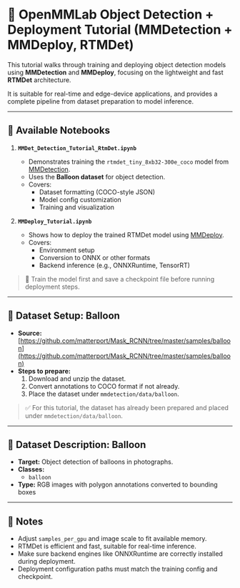 # 🧠 OpenMMLab Object Detection + Deployment Tutorial (MMDetection + MMDeploy, RTMDet)

This tutorial walks through training and deploying object detection models using **MMDetection** and **MMDeploy**, focusing on the lightweight and fast **RTMDet** architecture.

It is suitable for real-time and edge-device applications, and provides a complete pipeline from dataset preparation to model inference.

---

## 📘 Available Notebooks

1. **`MMDet_Detection_Tutorial_RtmDet.ipynb`**  
   - Demonstrates training the `rtmdet_tiny_8xb32-300e_coco` model from [MMDetection](https://github.com/open-mmlab/mmdetection).
   - Uses the **Balloon dataset** for object detection.
   - Covers:
     - Dataset formatting (COCO-style JSON)
     - Model config customization
     - Training and visualization

2. **`MMDeploy_Tutorial.ipynb`**  
   - Shows how to deploy the trained RTMDet model using [MMDeploy](https://github.com/open-mmlab/mmdeploy).
   - Covers:
     - Environment setup
     - Conversion to ONNX or other formats
     - Backend inference (e.g., ONNXRuntime, TensorRT)

> 📝 Train the model first and save a checkpoint file before running deployment steps.

---

## 📂 Dataset Setup: Balloon

- **Source:** [https://github.com/matterport/Mask_RCNN/tree/master/samples/balloon](https://github.com/matterport/Mask_RCNN/tree/master/samples/balloon)
- **Steps to prepare:**
  1. Download and unzip the dataset.
  2. Convert annotations to COCO format if not already.
  3. Place the dataset under `mmdetection/data/balloon`.

> ✅ For this tutorial, the dataset has already been prepared and placed under `mmdetection/data/balloon`.

---

## 🧾 Dataset Description: Balloon

- **Target:** Object detection of balloons in photographs.
- **Classes:**  
  - `balloon`
- **Type:** RGB images with polygon annotations converted to bounding boxes

---

## 📌 Notes

- Adjust `samples_per_gpu` and image scale to fit available memory.
- RTMDet is efficient and fast, suitable for real-time inference.
- Make sure backend engines like ONNXRuntime are correctly installed during deployment.
- Deployment configuration paths must match the training config and checkpoint.
